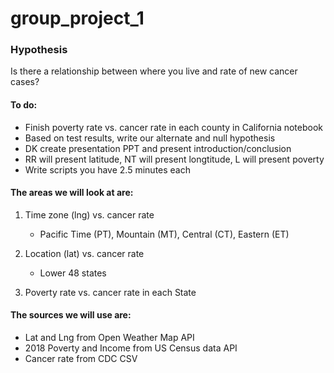# group_project_1

### Hypothesis

Is there a relationship between where you live and rate of new cancer cases?

#### To do:

* Finish poverty rate vs. cancer rate in each county in California notebook
* Based on test results, write our alternate and null hypothesis
* DK create presentation PPT and present introduction/conclusion
* RR will present latitude, NT will present longtitude, L will present poverty
* Write scripts you have 2.5 minutes each

#### The areas we will look at are:

1. Time zone (lng) vs. cancer rate
	- Pacific Time (PT), Mountain (MT), Central (CT), Eastern (ET)

2. Location (lat) vs. cancer rate
	- Lower 48 states

3. Poverty rate vs. cancer rate in each State

#### The sources we will use are:

* Lat and Lng from Open Weather Map API
* 2018 Poverty and Income from US Census data API
* Cancer rate from CDC CSV
